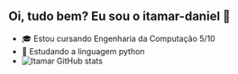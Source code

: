 ## Oi, tudo bem? Eu sou o itamar-daniel 👋
 
 - 🎓 Estou cursando Engenharia da Computação 5/10
 - 📖 Estudando a linguagem python
 - ![Itamar GitHub stats](https://github-readme-stats.vercel.app/api?username=Itamar-D1&show_icons=true&theme=radical)
